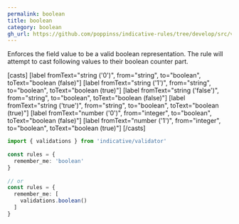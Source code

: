 ```yaml
---
permalink: boolean
title: boolean
category: boolean
gh_url: https://github.com/poppinss/indicative-rules/tree/develop/src/validations/boolean/boolean.ts
---
```


Enforces the field value to be a valid boolean representation. The rule will
attempt to cast following values to their boolean counter part.
 
[casts]
  [label fromText="string ('0')", from="string", to="boolean", toText="boolean (false)"]
  [label fromText="string ('1')", from="string", to="boolean", toText="boolean (true)"]
  [label fromText="string ('false')", from="string", to="boolean", toText="boolean (false)"]
  [label fromText="string ('true')", from="string", to="boolean", toText="boolean (true)"]
  [label fromText="number ('0')", from="integer", to="boolean", toText="boolean (false)"]
  [label fromText="number ('1')", from="integer", to="boolean", toText="boolean (true)"]
[/casts]
 
```ts
import { validations } from 'indicative/validator'
 
const rules = {
  remember_me: 'boolean'
}
 
// or
const rules = {
  remember_me: [
    validations.boolean()
  ]
}
```